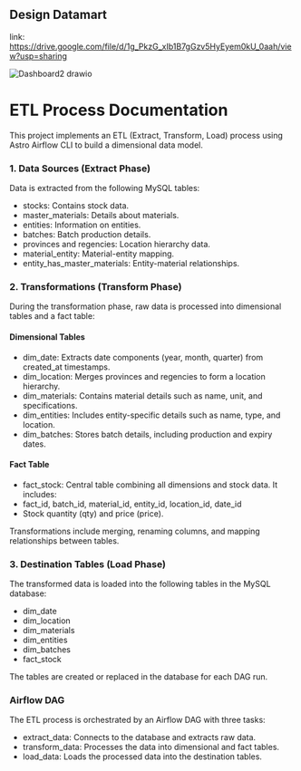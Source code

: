 ## Design Datamart
link: https://drive.google.com/file/d/1g_PkzG_xIb1B7gGzv5HyEyem0kU_0aah/view?usp=sharing

![Dashboard2 drawio](https://github.com/user-attachments/assets/7388977c-ae61-4c70-917e-07ce8f7e1697)

# ETL Process Documentation
This project implements an ETL (Extract, Transform, Load) process using Astro Airflow CLI to build a dimensional data model.

### 1. Data Sources (Extract Phase)
Data is extracted from the following MySQL tables:

- stocks: Contains stock data.
- master_materials: Details about materials.
- entities: Information on entities.
- batches: Batch production details.
- provinces and regencies: Location hierarchy data.
- material_entity: Material-entity mapping.
- entity_has_master_materials: Entity-material relationships.

### 2. Transformations (Transform Phase)
During the transformation phase, raw data is processed into dimensional tables and a fact table:

#### Dimensional Tables
- dim_date: Extracts date components (year, month, quarter) from created_at timestamps.
- dim_location: Merges provinces and regencies to form a location hierarchy.
- dim_materials: Contains material details such as name, unit, and specifications.
- dim_entities: Includes entity-specific details such as name, type, and location.
- dim_batches: Stores batch details, including production and expiry dates.
#### Fact Table
- fact_stock: Central table combining all dimensions and stock data. It includes:
- fact_id, batch_id, material_id, entity_id, location_id, date_id
- Stock quantity (qty) and price (price).

Transformations include merging, renaming columns, and mapping relationships between tables.

### 3. Destination Tables (Load Phase)
The transformed data is loaded into the following tables in the MySQL database:

- dim_date
- dim_location
- dim_materials
- dim_entities
- dim_batches
- fact_stock

The tables are created or replaced in the database for each DAG run.

### Airflow DAG
The ETL process is orchestrated by an Airflow DAG with three tasks:

- extract_data: Connects to the database and extracts raw data.
- transform_data: Processes the data into dimensional and fact tables.
- load_data: Loads the processed data into the destination tables.



